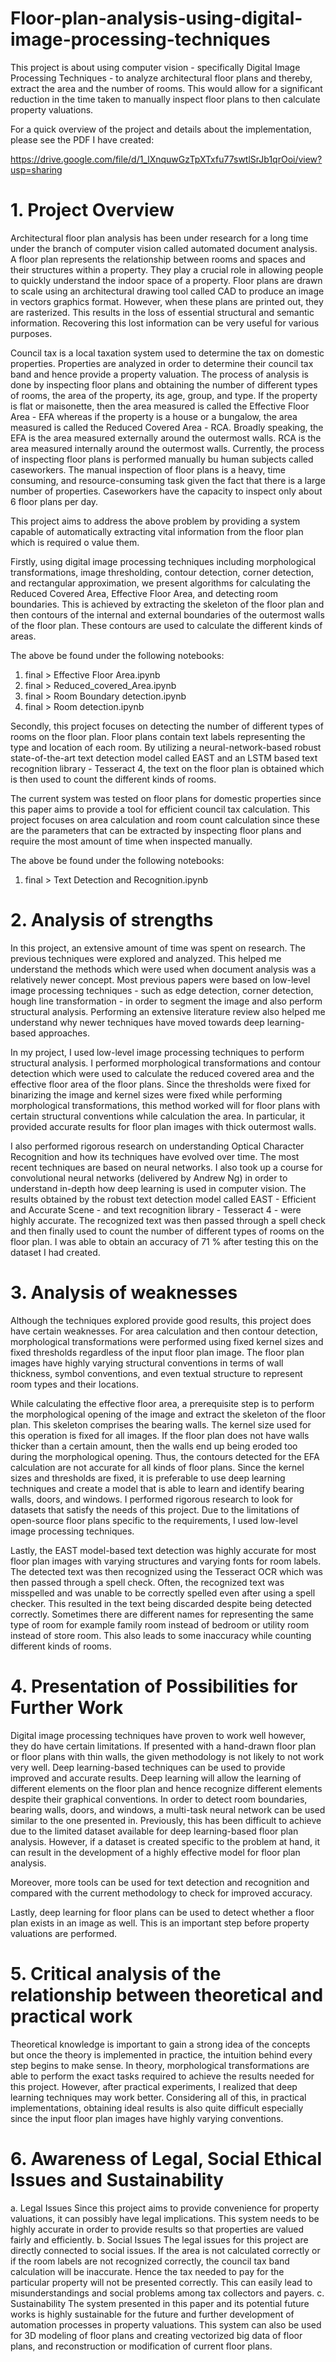 # Floor-plan-analysis-using-digital-image-processing-techniques
This project is about using computer vision - specifically Digital Image Processing Techniques - to analyze architectural floor plans and thereby, extract the area and the number of rooms. This would allow for a significant reduction in the time taken to manually inspect floor plans to then calculate property valuations. 

For a quick overview of the project and details about the implementation, please see the PDF I have created:

https://drive.google.com/file/d/1_lXnquwGzTpXTxfu77swtlSrJb1qrOoi/view?usp=sharing

# 1. Project Overview
Architectural floor plan analysis has been under research for a long time under the
branch of computer vision called automated document analysis. A floor plan represents
the relationship between rooms and spaces and their structures within a property. They
play a crucial role in allowing people to quickly understand the indoor space of a
property. Floor plans are drawn to scale using an architectural drawing tool called CAD
to produce an image in vectors graphics format. However, when these plans are printed
out, they are rasterized. This results in the loss of essential structural and semantic
information. Recovering this lost information can be very useful for various purposes.

Council tax is a local taxation system used to determine the tax on domestic properties.
Properties are analyzed in order to determine their council tax band and hence provide a
property valuation. The process of analysis is done by inspecting floor plans and
obtaining the number of different types of rooms, the area of the property, its age, group,
and type. If the property is flat or maisonette, then the area measured is called the
Effective Floor Area - EFA whereas if the property is a house or a bungalow, the area
measured is called the Reduced Covered Area - RCA. Broadly speaking, the EFA is the
area measured externally around the outermost walls. RCA is the area measured
internally around the outermost walls. Currently, the process of inspecting floor plans is
performed manually bu human subjects called caseworkers. The manual inspection of
floor plans is a heavy, time consuming, and resource-consuming task given the fact that
there is a large number of properties. Caseworkers have the capacity to inspect only
about 6 floor plans per day.

This project aims to address the above problem by providing a system capable of
automatically extracting vital information from the floor plan which is required o value
them.

Firstly, using digital image processing techniques including morphological
transformations, image thresholding, contour detection, corner detection, and
rectangular approximation, we present algorithms for calculating the Reduced Covered
Area, Effective Floor Area, and detecting room boundaries. This is achieved by
extracting the skeleton of the floor plan and then contours of the internal and external
boundaries of the outermost walls of the floor plan. These contours are used to calculate
the different kinds of areas. 

The above be found under the following notebooks:
1. final > Effective Floor Area.ipynb
2. final > Reduced_covered_Area.ipynb
3. final > Room Boundary detection.ipynb
4. final > Room detection.ipynb

Secondly, this project focuses on detecting the number of
different types of rooms on the floor plan. Floor plans contain text labels representing the
type and location of each room. By utilizing a neural-network-based robust
state-of-the-art text detection model called EAST and an LSTM based text recognition
library - Tesseract 4, the text on the floor plan is obtained which is then used to count the
different kinds of rooms.

The current system was tested on floor plans for domestic properties since this paper
aims to provide a tool for efficient council tax calculation. This project focuses on area
calculation and room count calculation since these are the parameters that can be
extracted by inspecting floor plans and require the most amount of time when inspected
manually.

The above be found under the following notebooks:
1. final > Text Detection and Recognition.ipynb

# 2. Analysis of strengths
In this project, an extensive amount of time was spent on research. The previous
techniques were explored and analyzed. This helped me understand the methods which
were used when document analysis was a relatively newer concept. Most previous
papers were based on low-level image processing techniques - such as edge detection,
corner detection, hough line transformation - in order to segment the image and also
perform structural analysis. Performing an extensive literature review also helped me
understand why newer techniques have moved towards deep learning-based
approaches.

In my project, I used low-level image processing techniques to perform structural
analysis. I performed morphological transformations and contour detection which were
used to calculate the reduced covered area and the effective floor area of the floor plans.
Since the thresholds were fixed for binarizing the image and kernel sizes were fixed
while performing morphological transformations, this method worked will for floor plans
with certain structural conventions while calculation the area. In particular, it provided
accurate results for floor plan images with thick outermost walls.

I also performed rigorous research on understanding Optical Character Recognition and
how its techniques have evolved over time. The most recent techniques are based on
neural networks. I also took up a course for convolutional neural networks (delivered by
Andrew Ng) in order to understand in-depth how deep learning is used in computer
vision. The results obtained by the robust text detection model called EAST - Efficient
and Accurate Scene - and text recognition library - Tesseract 4 - were highly accurate.
The recognized text was then passed through a spell check and then finally used to
count the number of different types of rooms on the floor plan. I was able to obtain an
accuracy of 71 % after testing this on the dataset I had created.

# 3. Analysis of weaknesses
Although the techniques explored provide good results, this project does have certain
weaknesses. For area calculation and then contour detection, morphological
transformations were performed using fixed kernel sizes and fixed thresholds regardless
of the input floor plan image. The floor plan images have highly varying structural
conventions in terms of wall thickness, symbol conventions, and even textual structure to
represent room types and their locations.

While calculating the effective floor area, a prerequisite step is to perform the
morphological opening of the image and extract the skeleton of the floor plan. This
skeleton comprises the bearing walls. The kernel size used for this operation is fixed
for all images. If the floor plan does not have walls thicker than a certain amount, then
the walls end up being eroded too during the morphological opening. Thus, the contours
detected for the EFA calculation are not accurate for all kinds of floor plans.
Since the kernel sizes and thresholds are fixed, it is preferable to use deep learning
techniques and create a model that is able to learn and identify bearing walls, doors, and
windows. I performed rigorous research to look for datasets that satisfy the needs of this
project. Due to the limitations of open-source floor plans specific to the requirements, I
used low-level image processing techniques.

Lastly, the EAST model-based text detection was highly accurate for most floor plan
images with varying structures and varying fonts for room labels. The detected text was
then recognized using the Tesseract OCR which was then passed through a spell check.
Often, the recognized text was misspelled and was unable to be correctly spelled even
after using a spell checker. This resulted in the text being discarded despite being
detected correctly. Sometimes there are different names for representing the same type
of room for example family room instead of bedroom or utility room instead of store
room. This also leads to some inaccuracy while counting different kinds of rooms.

# 4. Presentation of Possibilities for Further Work
Digital image processing techniques have proven to work well however, they do have
certain limitations. If presented with a hand-drawn floor plan or floor plans with thin walls,
the given methodology is not likely to not work very well. Deep learning-based
techniques can be used to provide improved and accurate results. Deep learning will
allow the learning of different elements on the floor plan and hence recognize different
elements despite their graphical conventions. In order to detect room boundaries,
bearing walls, doors, and windows, a multi-task neural network can be used similar to
the one presented in. Previously, this has been difficult to achieve due to the limited
dataset available for deep learning-based floor plan analysis. However, if a dataset is
created specific to the problem at hand, it can result in the development of a highly
effective model for floor plan analysis.

Moreover, more tools can be used for text detection and recognition and compared with
the current methodology to check for improved accuracy.

Lastly, deep learning for floor plans can be used to detect whether a floor plan exists in
an image as well. This is an important step before property valuations are performed.

# 5. Critical analysis of the relationship between theoretical and practical work
Theoretical knowledge is important to gain a strong idea of the concepts but once the
theory is implemented in practice, the intuition behind every step begins to make sense.
In theory, morphological transformations are able to perform the exact tasks required to
achieve the results needed for this project. However, after practical experiments, I
realized that deep learning techniques may work better. Considering all of this, in
practical implementations, obtaining ideal results is also quite difficult especially since
the input floor plan images have highly varying conventions.

# 6. Awareness of Legal, Social Ethical Issues and Sustainability
a. Legal Issues
Since this project aims to provide convenience for property valuations, it can
possibly have legal implications. This system needs to be highly accurate in order
to provide results so that properties are valued fairly and efficiently.
b. Social Issues
The legal issues for this project are directly connected to social issues. If the area
is not calculated correctly or if the room labels are not recognized correctly, the
council tax band calculation will be inaccurate. Hence the tax needed to pay for
the particular property will not be presented correctly. This can easily lead to
misunderstandings and social problems among tax collectors and payers.
c. Sustainability
The system presented in this paper and its potential future works is highly
sustainable for the future and further development of automation processes in
property valuations. This system can also be used for 3D modeling of floor plans
and creating vectorized big data of floor plans, and reconstruction or modification
of current floor plans.
